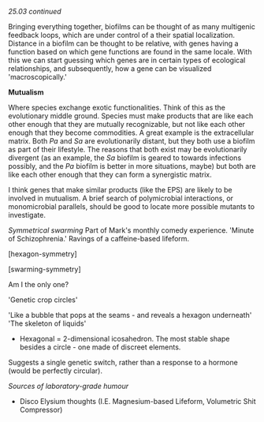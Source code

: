 
*25.03 continued*

Bringing everything together, biofilms can be thought of as many multigenic feedback loops, which are under control of a their spatial localization. Distance in a biofilm can be thought to be relative, with genes having a function based on which gene functions are found in the same locale. With this we can start guessing which genes are in certain types of ecological relationships, and subsequently, how a gene can be visualized 'macroscopically.'

**Mutualism**

Where species exchange exotic functionalities. Think of this as the evolutionary middle ground. Species must make products that are like each other enough that they are mutually recognizable, but not like each other enough that they become commodities. A great example is the extracellular matrix. Both *Pa* and *Sa* are evolutionarily distant, but they both use a biofilm as part of their lifestyle. The reasons that both exist may be evolutionarily divergent (as an example, the *Sa* biofilm is geared to towards infections possibly, and the *Pa* biofilm is better in more situations, maybe) but both are like each other enough that they can form a synergistic matrix.

I think genes that make similar products (like the EPS) are likely to be involved in mutualism. A brief search of polymicrobial interactions, or monomicrobial parallels, should be good to locate more possible mutants to investigate.

*Symmetrical swarming*
Part of Mark's monthly comedy experience. 'Minute of Schizophrenia.' Ravings of a caffeine-based lifeform.

[hexagon-symmetry]

[swarming-symmetry]

Am I the only one?

'Genetic crop circles'

'Like a bubble that pops at the seams - and reveals a hexagon underneath'
'The skeleton of liquids'

- Hexagonal = 2-dimensional icosahedron. The most stable shape besides a circle - one made of discreet elements.

Suggests a single genetic switch, rather than a response to a hormone (would be perfectly circular).

*Sources of laboratory-grade humour*
- Disco Elysium thoughts (I.E. Magnesium-based Lifeform, Volumetric Shit Compressor)